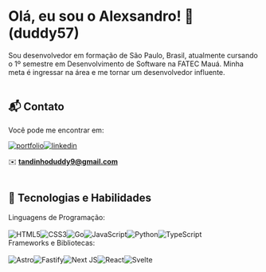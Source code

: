 # Olá, eu sou o Alexsandro! 👋 (duddy57)
Sou desenvolvedor em formação de São Paulo, Brasil, atualmente cursando o 1º semestre em Desenvolvimento de Software na FATEC Mauá. Minha meta é ingressar na área e me tornar um desenvolvedor influente.
<br><br>
## 📬 Contato

Você pode me encontrar em:

[![portfolio](https://img.shields.io/badge/my_portfolio-000?style=for-the-badge&logo=ko-fi&logoColor=white)](https://duddy57.vercel.app/)[![linkedin](https://img.shields.io/badge/linkedin-0A66C2?style=for-the-badge&logo=linkedin&logoColor=white)](https://linkedin.com/in/duddy57dev/)

✉️ **tandinhoduddy9@gmail.com**
<br><br>

## 🚀 Tecnologias e Habilidades

Linguagens de Programação:
<br><br>
![HTML5](https://img.shields.io/badge/html5-%23E34F26.svg?style=for-the-badge&logo=html5&logoColor=white)![CSS3](https://img.shields.io/badge/css3-%231572B6.svg?style=for-the-badge&logo=css3&logoColor=white)![Go](https://img.shields.io/badge/go-%2300ADD8.svg?style=for-the-badge&logo=go&logoColor=white)![JavaScript](https://img.shields.io/badge/javascript-%23323330.svg?style=for-the-badge&logo=javascript&logoColor=%23F7DF1E)![Python](https://img.shields.io/badge/python-3670A0?style=for-the-badge&logo=python&logoColor=ffdd54)![TypeScript](https://img.shields.io/badge/typescript-%23007ACC.svg?style=for-the-badge&logo=typescript&logoColor=white)
<br/>
Frameworks e Bibliotecas:
<br><br>
![Astro](https://img.shields.io/badge/astro-%232C2052.svg?style=for-the-badge&logo=astro&logoColor=white)![Fastify](https://img.shields.io/badge/fastify-%23000000.svg?style=for-the-badge&logo=fastify&logoColor=white)![Next JS](https://img.shields.io/badge/Next-black?style=for-the-badge&logo=next.js&logoColor=white)![React](https://img.shields.io/badge/react-%2320232a.svg?style=for-the-badge&logo=react&logoColor=%2361DAFB)![Svelte](https://img.shields.io/badge/svelte-%23f1413d.svg?style=for-the-badge&logo=svelte&logoColor=white)


